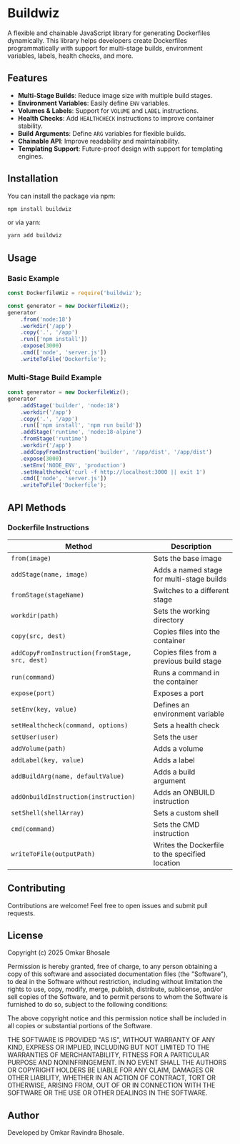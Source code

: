 # Buildwiz

A flexible and chainable JavaScript library for generating Dockerfiles dynamically. This library helps developers create Dockerfiles programmatically with support for multi-stage builds, environment variables, labels, health checks, and more.

## Features

- **Multi-Stage Builds**: Reduce image size with multiple build stages.
- **Environment Variables**: Easily define `ENV` variables.
- **Volumes & Labels**: Support for `VOLUME` and `LABEL` instructions.
- **Health Checks**: Add `HEALTHCHECK` instructions to improve container stability.
- **Build Arguments**: Define `ARG` variables for flexible builds.
- **Chainable API**: Improve readability and maintainability.
- **Templating Support**: Future-proof design with support for templating engines.

## Installation

You can install the package via npm:

```sh
npm install buildwiz
```

or via yarn:

```sh
yarn add buildwiz
```

## Usage

### Basic Example
```javascript
const DockerfileWiz = require('buildwiz');

const generator = new DockerfileWiz();
generator
    .from('node:18')
    .workdir('/app')
    .copy('.', '/app')
    .run(['npm install'])
    .expose(3000)
    .cmd(['node', 'server.js'])
    .writeToFile('Dockerfile');
```

### Multi-Stage Build Example
```javascript
const generator = new DockerfileWiz();
generator
    .addStage('builder', 'node:18')
    .workdir('/app')
    .copy('.', '/app')
    .run(['npm install', 'npm run build'])
    .addStage('runtime', 'node:18-alpine')
    .fromStage('runtime')
    .workdir('/app')
    .addCopyFromInstruction('builder', '/app/dist', '/app/dist')
    .expose(3000)
    .setEnv('NODE_ENV', 'production')
    .setHealthcheck('curl -f http://localhost:3000 || exit 1')
    .cmd(['node', 'server.js'])
    .writeToFile('Dockerfile');
```

## API Methods

### Dockerfile Instructions

| Method                         | Description |
|--------------------------------|-------------|
| `from(image)`                  | Sets the base image |
| `addStage(name, image)`        | Adds a named stage for multi-stage builds |
| `fromStage(stageName)`         | Switches to a different stage |
| `workdir(path)`                | Sets the working directory |
| `copy(src, dest)`              | Copies files into the container |
| `addCopyFromInstruction(fromStage, src, dest)` | Copies files from a previous build stage |
| `run(command)`                 | Runs a command in the container |
| `expose(port)`                 | Exposes a port |
| `setEnv(key, value)`           | Defines an environment variable |
| `setHealthcheck(command, options)` | Sets a health check |
| `setUser(user)`                | Sets the user |
| `addVolume(path)`              | Adds a volume |
| `addLabel(key, value)`         | Adds a label |
| `addBuildArg(name, defaultValue)` | Adds a build argument |
| `addOnbuildInstruction(instruction)` | Adds an ONBUILD instruction |
| `setShell(shellArray)`         | Sets a custom shell |
| `cmd(command)`                 | Sets the CMD instruction |
| `writeToFile(outputPath)`      | Writes the Dockerfile to the specified location |

## Contributing

Contributions are welcome! Feel free to open issues and submit pull requests.

## License

Copyright (c) 2025 Omkar Bhosale

Permission is hereby granted, free of charge, to any person obtaining a copy
of this software and associated documentation files (the "Software"), to deal
in the Software without restriction, including without limitation the rights
to use, copy, modify, merge, publish, distribute, sublicense, and/or sell
copies of the Software, and to permit persons to whom the Software is
furnished to do so, subject to the following conditions:

The above copyright notice and this permission notice shall be included in all
copies or substantial portions of the Software.

THE SOFTWARE IS PROVIDED "AS IS", WITHOUT WARRANTY OF ANY KIND, EXPRESS OR
IMPLIED, INCLUDING BUT NOT LIMITED TO THE WARRANTIES OF MERCHANTABILITY,
FITNESS FOR A PARTICULAR PURPOSE AND NONINFRINGEMENT. IN NO EVENT SHALL THE
AUTHORS OR COPYRIGHT HOLDERS BE LIABLE FOR ANY CLAIM, DAMAGES OR OTHER
LIABILITY, WHETHER IN AN ACTION OF CONTRACT, TORT OR OTHERWISE, ARISING FROM,
OUT OF OR IN CONNECTION WITH THE SOFTWARE OR THE USE OR OTHER DEALINGS IN THE
SOFTWARE.

## Author

Developed by Omkar Ravindra Bhosale.

